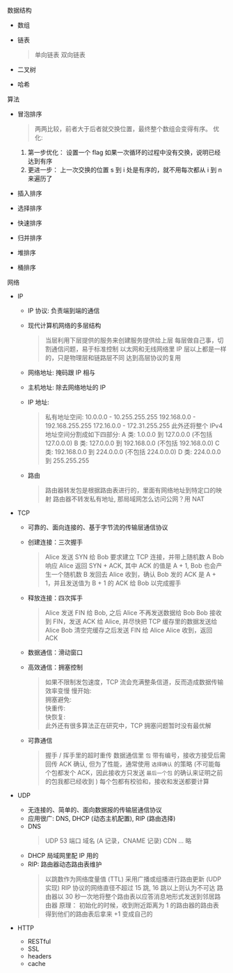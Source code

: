 数据结构 
  - 数组 

  - 链表 
    > 单向链表 
    > 双向链表 

  - 二叉树 

  - 哈希
  

算法 
  - 冒泡排序 
    > 两两比较，前者大于后者就交换位置，最终整个数组会变得有序。
    > 优化: 
      1. 第一步优化：
         设置一个 flag 如果一次循环的过程中没有交换，说明已经达到有序 
      2. 更进一步：
         上一次交换的位置 s 到 i 处是有序的，就不用每次都从 i 到 n 来遍历了 
    
  - 插入排序
  - 选择排序 
  - 快速排序 
  - 归并排序 
  - 堆排序 
  - 桶排序

网络 
  - IP 
    * IP 协议: 负责端到端的通信 

    * 现代计算机网络的多层结构 
      > 当层利用下层提供的服务来创建服务提供给上层
      > 每层做自己事，切割通信问题，易于标准控制
        以太网和无线网络里 IP 层以上都是一样的，只是物理层和链路层不同
        达到高层协议的复用

    * 网络地址: 掩码跟 IP 相与 
    * 主机地址: 除去网络地址的 IP 

    * IP 地址: 
      > 私有地址空间:
        10.0.0.0    - 10.255.255.255
        192.168.0.0 - 192.168.255.255
        172.16.0.0  - 172.31.255.255
      > 此外还将整个 IPv4 地址空间分割成如下四部分: 
      > A 类: 1.0.0.0 到 127.0.0.0     (不包括 127.0.0.0)
      > B 类: 127.0.0.0 到 192.168.0.0 (不包括 192.168.0.0)
      > C 类: 192.168.0.0 到 224.0.0.0 (不包括 224.0.0.0)
      > D 类: 224.0.0.0 到 255.255.255 


    * 路由
      > 路由器转发包是根据路由表进行的，里面有网络地址到特定口的映射
      > 路由器不转发私有地址, 那局域网怎么访问公网？用 NAT 

  - TCP
    * 可靠的、面向连接的、基于字节流的传输层通信协议
    * 创建连接：三次握手 
      > Alice 发送 SYN 给 Bob 要求建立 TCP 连接，并带上随机数 A 
      > Bob 响应 Alice 返回 SYN + ACK, 其中 ACK 的值是 A + 1, Bob 也会产生一个随机数 B 发回去
      > Alice 收到，确认 Bob 发的 ACK 是 A + 1，并且发送值为 B + 1 的 ACK 给 Bob 以完成握手 

    * 释放连接：四次挥手 
      > Alice 发送 FIN 给 Bob, 之后 Alice 不再发送数据给 Bob 
      > Bob 接收到 FIN，发送 ACK 给 Alice, 并尽快把 TCP 缓存里的数据发送给 Alice 
      > Bob 清空完缓存之后发送 FIN 给 Alice 
      > Alice 收到，返回 ACK 

    * 数据通信：滑动窗口 
    * 高效通信：拥塞控制 
      > 如果不限制发包速度，TCP 流会充满整条信道，反而造成数据传输效率变慢 
      > 慢开始:  
      > 拥塞避免:  
      > 快重传:   
      > 快恢复:    
      > 此外还有很多算法正在研究中，TCP 拥塞问题暂时没有最优解 

    * 可靠通信 
      > 握手 / 挥手里的超时重传 
      > 数据通信里 `包` 带有编号，接收方接受后需回传 ACK 确认, 但为了性能，通常使用 `选择确认` 的策略
        (不可能每个包都发个 ACK，因此接收方只发送 `最后一个包` 的确认来证明之前的包我都已经收到 )
      > 每个包都有校验和，接收和发送都要计算 

  - UDP 
    * 无连接的、简单的、面向数据报的传输层通信协议 
    * 应用很广: DNS, DHCP (动态主机配置), RIP (路由选择) 
    * DNS 
      > UDP 53 端口
      > 域名 (A 记录，CNAME 记录)
      > CDN ... 略 
    * DHCP 局域网里配 IP 用的 
    * RIP: 路由器动态路由表维护
      > 以跳数作为网络度量值 (TTL)
      > 采用广播或组播进行路由更新 (UDP 实现)
      > RIP 协议的网络直径不超过 15 跳, 16 跳以上则认为不可达
      > 路由器以 30 秒一次地将整个路由表以应答消息地形式发送到邻居路由器
      > 原理： 
        初始化的时候，收到附近距离为 1 的路由器的路由表
        得到他们的路由表后拿来 +1 变成自己的 

  - HTTP 
    * RESTful  
    * SSL 
    * headers 
    * cache 


